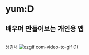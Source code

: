 # yum:D
## 배우며 만들어보는 개인용 앱
<br/>생김새
![ezgif com-video-to-gif (1)](https://github.com/yumzi114/yumD/assets/95202277/3766022a-5348-4398-8d10-44bfc6e115e1)
